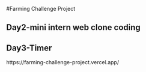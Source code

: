 #Farming Challenge Project

<h2>Day2-mini intern web clone coding</h2>
<h2>Day3-Timer</h2>
https://farming-challenge-project.vercel.app/
